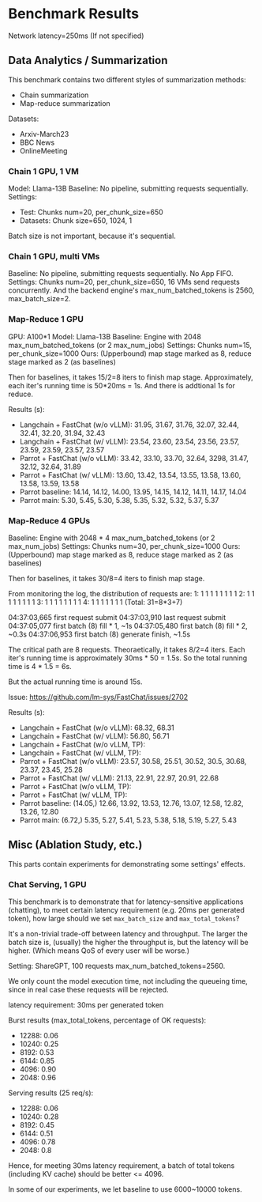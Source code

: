 # Benchmark Results

Network latency=250ms (If not specified)

## Data Analytics / Summarization

This benchmark contains two different styles of summarization methods:
- Chain summarization
- Map-reduce summarization

Datasets:
- Arxiv-March23
- BBC News
- OnlineMeeting

### Chain 1 GPU, 1 VM

Model: Llama-13B
Baseline: No pipeline, submitting requests sequentially.
Settings: 
- Test: Chunks num=20, per_chunk_size=650
- Datasets: Chunk size=650, 1024, 1

Batch size is not important, because it's sequential.

### Chain 1 GPU, multi VMs

Baseline: No pipeline, submitting requests sequentially. No App FIFO.
Settings: Chunks num=20, per_chunk_size=650, 16 VMs send requests concurrently.
And the backend engine's max_num_batched_tokens is 2560, max_batch_size=2.


### Map-Reduce 1 GPU

GPU: A100*1
Model: Llama-13B
Baseline: Engine with 2048 max_num_batched_tokens (or 2 max_num_jobs)
Settings: Chunks num=15, per_chunk_size=1000
Ours: (Upperbound) map stage marked as 8, reduce stage marked as 2 (as baselines)

Then for baselines, it takes 15/2=8 iters to finish map stage.
Approximately, each iter's running time is 50*20ms = 1s. And there is addtional 1s for reduce.

Results (s):
- Langchain + FastChat (w/o vLLM): 31.95, 31.67, 31.76, 32.07, 32.44, 32.41, 32.20, 31.94, 32.43
- Langchain + FastChat (w/ vLLM): 23.54, 23.60, 23.54, 23.56, 23.57, 23.59, 23.59, 23.57, 23.57
- Parrot + FastChat (w/o vLLM): 33.42, 33.10, 33.70, 32.64, 3298, 31.47, 32.12, 32.64, 31.89
- Parrot + FastChat (w/ vLLM): 13.60, 13.42, 13.54, 13.55, 13.58, 13.60, 13.58, 13.59, 13.58
- Parrot baseline: 14.14, 14.12, 14.00, 13.95, 14.15, 14.12, 14.11, 14.17, 14.04
- Parrot main: 5.30, 5.45, 5.30, 5.38, 5.35, 5.32, 5.32, 5.37, 5.37

### Map-Reduce 4 GPUs

Baseline: Engine with 2048 * 4 max_num_batched_tokens (or 2 max_num_jobs)
Settings: Chunks num=30, per_chunk_size=1000
Ours: (Upperbound) map stage marked as 8, reduce stage marked as 2 (as baselines)

Then for baselines, it takes 30/8=4 iters to finish map stage.

From monitoring the log, the distribution of requests are:
1: 1 1 1 1 1 1 1 1
2: 1 1 1 1 1 1 1 1
3: 1 1 1 1 1 1 1 1
4: 1 1 1 1 1 1 1
(Total: 31=8*3+7)

04:37:03,665 first request submit
04:37:03,910 last request submit
04:37:05,077 first batch (8) fill * 1, ~1s
04:37:05,480 first batch (8) fill * 2, ~0.3s
04:37:06,953 first batch (8) generate finish, ~1.5s

The critical path are 8 requests. Theoraetically, it takes 8/2=4 iters. Each iter's running time 
is approximately 30ms * 50 = 1.5s. So the total running time is 4 * 1.5 = 6s.

But the actual running time is around 15s.

Issue: https://github.com/lm-sys/FastChat/issues/2702

Results (s):
- Langchain + FastChat (w/o vLLM): 68.32, 68.31
- Langchain + FastChat (w/ vLLM): 56.80, 56.71
- Langchain + FastChat (w/o vLLM, TP):
- Langchain + FastChat (w/ vLLM, TP):
- Parrot + FastChat (w/o vLLM): 23.57, 30.58, 25.51, 30.52, 30.5, 30.68, 23.37, 23.45, 25.28
- Parrot + FastChat (w/ vLLM): 21.13, 22.91, 22.97, 20.91, 22.68
- Parrot + FastChat (w/o vLLM, TP): 
- Parrot + FastChat (w/ vLLM, TP): 
- Parrot baseline: (14.05,) 12.66, 13.92, 13.53, 12.76, 13.07, 12.58, 12.82, 13.26, 12.80
- Parrot main: (6.72,) 5.35, 5.27, 5.41, 5.23, 5.38, 5.18, 5.19, 5.27, 5.43


## Misc (Ablation Study, etc.)

This parts contain experiments for demonstrating some settings' effects.

### Chat Serving, 1 GPU

This benchmark is to demonstrate that for latency-sensitive applications (chatting), to meet 
certain latency requirement (e.g. 20ms per generated token), how large should we set `max_batch_size` and `max_total_tokens`?

It's a non-trivial trade-off between latency and throughput. The larger the batch size is, (usually) the higher the throughput is, but the latency will be higher. (Which means QoS of every user will be worse.)

Setting: ShareGPT, 100 requests max_num_batched_tokens=2560.

We only count the model execution time, not including the queueing time, since in real case 
these requests will be rejected.

latency requirement: 30ms per generated token


Burst results (max_total_tokens, percentage of OK requests):
- 12288: 0.06
- 10240: 0.25
- 8192: 0.53
- 6144: 0.85
- 4096: 0.90
- 2048: 0.96

Serving results (25 req/s):
- 12288: 0.06
- 10240: 0.28
- 8192: 0.45
- 6144: 0.51
- 4096: 0.78
- 2048: 0.8

Hence, for meeting 30ms latency requirement, a batch of total tokens (including KV cache) should be better <= 4096.

In some of our experiments, we let baseline to use 6000~10000 tokens.